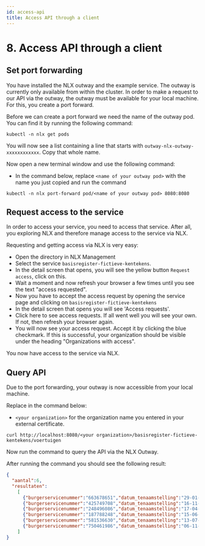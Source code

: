 ```yaml
---
id: access-api
title: Access API through a client
---
```


# 8. Access API through a client

## Set port forwarding

You have installed the NLX outway and the example service. The outway is currently only available from within the cluster. In order to make a request to our API via the outway, the outway must be available for your local machine. For this, you create a port forward.

Before we can create a port forward we need the name of the outway pod. You can find it by running the following command:

```
kubectl -n nlx get pods
```

You will now see a list containing a line that starts with `outway-nlx-outway-xxxxxxxxxxxx`. Copy that whole name.

Now open a new terminal window and use the following command:
- In the command below, replace `<name of your outway pod>` with the name you just copied and run the command

```
kubectl -n nlx port-forward pod/<name of your outway pod> 8080:8080
```

## Request access to the service

In order to access your service, you need to access that service. After all, you exploring NLX and therefore manage access to the service via NLX.

Requesting and getting access via NLX is very easy:
- Open the directory in NLX Management
- Select the service `basisregister-fictieve-kentekens`.
- In the detail screen that opens, you will see the yellow button `Request access`, click on this.
- Wait a moment and now refresh your browser a few times until you see the text "access requested".
- Now you have to accept the access request by opening the service page and clicking on `basisregister-fictieve-kentekens`
- In the detail screen that opens you will see 'Access requests'.
- Click here to see access requests. If all went well you will see your own. If not, then refresh your browser again.
- You will now see your access request. Accept it by clicking the blue checkmark. If this is successful, your organization should be visible under the heading "Organizations with access".

You now have access to the service via NLX.

## Query API

Due to the port forwarding, your outway is now accessible from your local machine.

Replace in the command below:
- `<your organization>` for the organization name you entered in your external certificate.

```
curl http://localhost:8080/<your organization>/basisregister-fictieve-kentekens/voertuigen
```

Now run the command to query the API via the NLX Outway.

After running the command you should see the following result:

```json
{
  "aantal":6,
  "resultaten":
    [
      {"burgerservicenummer":"663678651","datum_tenaamstelling":"29-01-2018","eerste_kleur":"GRIJS","europese_voertuigcategorie":"M1","handelsbenaming":"MAZDA 3","kenteken":"RT774D","merk":"MAZDA","voertuigsoort":"Personenauto"},
      {"burgerservicenummer":"425749708","datum_tenaamstelling":"16-11-2016","eerste_kleur":"GRIJS","europese_voertuigcategorie":"M1","handelsbenaming":"TOYOTA YARIS HYBRID","kenteken":"KN958B","merk":"TOYOTA","voertuigsoort":"Personenauto"},
      {"burgerservicenummer":"248496086","datum_tenaamstelling":"17-04-2009","eerste_kleur":"GRIJS","europese_voertuigcategorie":"M1","handelsbenaming":"CORSA-C","kenteken":"81HZFB","merk":"OPEL","voertuigsoort":"Personenauto"},
      {"burgerservicenummer":"187788248","datum_tenaamstelling":"15-06-2015","eerste_kleur":"GRIJS","europese_voertuigcategorie":"M1","handelsbenaming":"HEARSE","kenteken":"GJ713R","merk":"CADILLAC","voertuigsoort":"Personenauto"},
      {"burgerservicenummer":"581536630","datum_tenaamstelling":"13-07-2017","eerste_kleur":"BLAUW","europese_voertuigcategorie":"M1","handelsbenaming":"AGILA","kenteken":"50HSZS","merk":"OPEL","voertuigsoort":"Personenauto"},
      {"burgerservicenummer":"750461986","datum_tenaamstelling":"06-11-2000","eerste_kleur":"BLAUW","europese_voertuigcategorie":"M1","handelsbenaming":"SOVEREIGN HE","kenteken":"KS98DN","merk":"JAGUAR","voertuigsoort":"Personenauto"}
    ]
}
```
